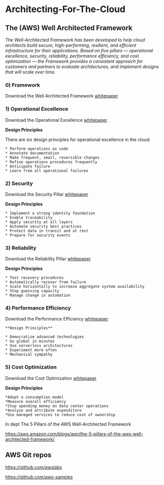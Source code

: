 # Architecting-For-The-Cloud


## The (AWS) Well Architected Framework

_The Well-Architected Framework has been developed to help cloud architects build secure, high-performing, resilient, and efficient infrastructure for their applications. Based on five pillars — operational excellence, security, reliability, performance efficiency, and cost optimization — the Framework provides a consistent approach for customers and partners to evaluate architectures, and implement designs that will scale over time._

### 0) Framework

   Download the  Well Architected Framework [whitepaper](https://d1.awsstatic.com/whitepapers/architecture/AWS_Well-Architected_Framework.pdf)

### 1) Operational Excellence

   Download the Operational Excellence [whitepaper](https://d1.awsstatic.com/whitepapers/architecture/AWS-Operational-Excellence-Pillar.pdf)

   **Design Principles**

   There are six design principles for operational excellence in the cloud:

    * Perform operations as code
    * Annotate documentation
    * Make frequent, small, reversible changes
    * Refine operations procedures frequently
    * Anticipate failure
    * Learn from all operational failures


### 2) Security

   Download the Security Pillar [whitepaper](https://d1.awsstatic.com/whitepapers/architecture/AWS-Security-Pillar.pdf)

   **Design Principles**

    * Implement a strong identity foundation
    * Enable traceability
    * Apply security at all layers
    * Automate security best practices
    * Protect data in transit and at rest
    * Prepare for security events


### 3) Reliability

   Download the Reliability Pillar [whitepaper](https://d1.awsstatic.com/whitepapers/architecture/AWS-Reliability-Pillar.pdf)

   **Design Principles**

    * Test recovery procedures
    * Automatically recover from failure
    * Scale horizontally to increase aggregate system availability
    * Stop guessing capacity
    * Manage change in automation




### 4) Performance Efficiency

   Download the Performance Efficiency [whitepaper](https://d1.awsstatic.com/whitepapers/architecture/AWS-Performance-Efficiency-Pillar.pdf)

    **Design Principles**

    * Democratize advanced technologies
    * Go global in minutes
    * Use serverless architectures
    * Experiment more often
    * Mechanical sympathy


### 5) Cost Optimization

   Download the Cost Optimization [whitepaper](https://d1.awsstatic.com/whitepapers/architecture/AWS-Cost-Optimization-Pillar.pdf)

   **Design Principles**

    *Adopt a consumption model
    *Measure overall efficiency
    *Stop spending money on data center operations
    *Analyze and attribute expenditure
    *Use managed services to reduce cost of ownership


In dept The 5 Pillars of the AWS Well-Architected Framework

https://aws.amazon.com/blogs/apn/the-5-pillars-of-the-aws-well-architected-framework/


## AWS Git repos

https://github.com/awslabs

https://github.com/aws-samples
